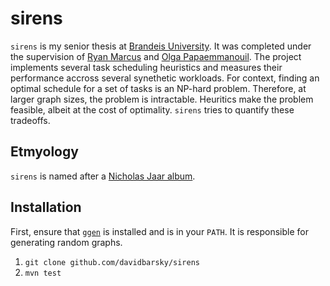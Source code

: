 # sirens

`sirens` is my senior thesis at [Brandeis University](brandeis.edu). It was completed under the supervision of [Ryan Marcus](rmarcus.info) and [Olga Papaemmanouil](http://www.cs.brandeis.edu/~olga/). The project implements several task scheduling heuristics and measures their performance accross several synethetic workloads. For context, finding an optimal schedule for a set of tasks is an NP-hard problem. Therefore, at larger graph sizes, the problem is intractable. Heuritics make the problem feasible, albeit at the cost of optimality. `sirens` tries to quantify these tradeoffs.

## Etmyology

`sirens` is named after a [Nicholas Jaar album](https://en.wikipedia.org/wiki/Sirens_(Nicolas_Jaar_album)).

## Installation

First, ensure that [`ggen`](https://github.com/perarnau/ggen) is installed and is in your `PATH`. It is responsible for generating random graphs.

1. `git clone github.com/davidbarsky/sirens`
2. `mvn test`